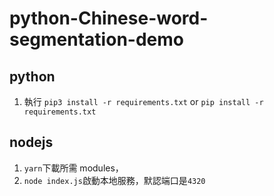 # python-Chinese-word-segmentation-demo

## python

1. 執行 `pip3 install -r requirements.txt` or `pip install -r requirements.txt`

## nodejs

1. `yarn`下載所需 modules，
2. `node index.js`啟動本地服務，默認端口是`4320`
